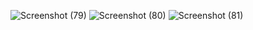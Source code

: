 ![Screenshot (79)](https://github.com/user-attachments/assets/1545a7f2-7bbe-492d-a3a6-24ab7a5b445b)
![Screenshot (80)](https://github.com/user-attachments/assets/e8d521ff-2ddf-4201-a52e-55ba2dbd6d18)
![Screenshot (81)](https://github.com/user-attachments/assets/2bff1892-354c-4f67-88a0-4bf205c2804c)
